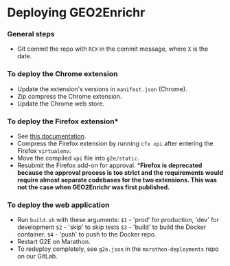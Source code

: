 # Deploying GEO2Enrichr

### General steps
- Git commit the repo with `RCX` in the commit message, where `X` is the date.

### To deploy the Chrome extension
- Update the extension's versions in `manifest.json` (Chrome).
- Zip compress the Chrome extension.
- Update the Chrome web store.

### To deploy the Firefox extension*
- See [this documentation](https://developer.mozilla.org/en-US/Add-ons/SDK/Tools/cfx).
- Compress the Firefox extension by running `cfx xpi` after entering the Firefox `virtualenv`.
- Move the compiled `xpi` file into `g2e/static`.
- Resubmit the Firefox add-on for approval.
\***Firefox is deprecated because the approval process is too strict and the requirements would require almost separate codebases for the two extensions. This was not the case when GEO2Enrichr was first published.**

### To deploy the web application
- Run `build.sh` with these arguments:
    `$1` - 'prod' for production, 'dev' for development
    `$2` - 'skip' to skip tests
    `$3` - 'build' to build the Docker container.
    `$4` - 'push' to push to the Docker repo.
- Restart G2E on Marathon.
- To redeploy completely, see `g2e.json` in the `marathon-deployments` repo on our GitLab.